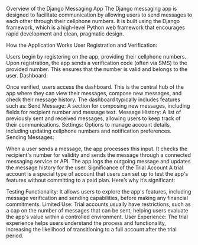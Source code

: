 Overview of the Django Messaging App
The Django messaging app is designed to facilitate communication by allowing users to send messages to each other through their cellphone numbers. It is built using the Django framework, which is a high-level Python web framework that encourages rapid development and clean, pragmatic design.

How the Application Works
User Registration and Verification:

Users begin by registering on the app, providing their cellphone numbers.
Upon registration, the app sends a verification code (often via SMS) to the provided number. This ensures that the number is valid and belongs to the user.
Dashboard:

Once verified, users access the dashboard. This is the central hub of the app where they can view their messages, compose new messages, and check their message history.
The dashboard typically includes features such as:
Send Message: A section for composing new messages, including fields for recipient number and message text.
Message History: A list of previously sent and received messages, allowing users to keep track of their communications.
Settings: Options to manage account details, including updating cellphone numbers and notification preferences.
Sending Messages:

When a user sends a message, the app processes this input. It checks the recipient's number for validity and sends the message through a connected messaging service or API.
The app logs the outgoing message and updates the message history for the user.
Significance of the Trial Account
A trial account is a special type of account that users can set up to test the app's features without committing to a paid plan. Here’s why it’s significant:

Testing Functionality: It allows users to explore the app's features, including message verification and sending capabilities, before making any financial commitments.
Limited Use: Trial accounts usually have restrictions, such as a cap on the number of messages that can be sent, helping users evaluate the app's value within a controlled environment.
User Experience: The trial experience helps users understand the process and functionality, increasing the likelihood of transitioning to a full account after the trial period.



